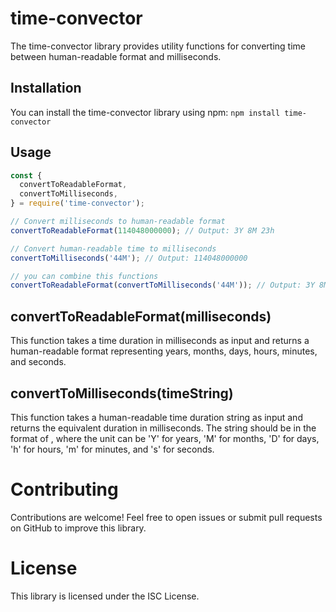 # time-convector

The time-convector library provides utility functions for converting time between human-readable format and milliseconds.

## Installation

You can install the time-convector library using npm: `npm install time-convector`

## Usage

```javascript
const {
  convertToReadableFormat,
  convertToMilliseconds,
} = require('time-convector');

// Convert milliseconds to human-readable format
convertToReadableFormat(114048000000); // Output: 3Y 8M 23h

// Convert human-readable time to milliseconds
convertToMilliseconds('44M'); // Output: 114048000000

// you can combine this functions
convertToReadableFormat(convertToMilliseconds('44M')); // Output: 3Y 8M 23h
```

## convertToReadableFormat(milliseconds)

This function takes a time duration in milliseconds as input and returns a human-readable format representing years, months, days, hours, minutes, and seconds.

## convertToMilliseconds(timeString)

This function takes a human-readable time duration string as input and returns the equivalent duration in milliseconds.
The string should be in the format of <number><unit>, where the unit can be 'Y' for years, 'M' for months, 'D' for days, 'h' for hours, 'm' for minutes, and 's' for seconds.

# Contributing

Contributions are welcome! Feel free to open issues or submit pull requests on GitHub to improve this library.

# License

This library is licensed under the ISC License.
